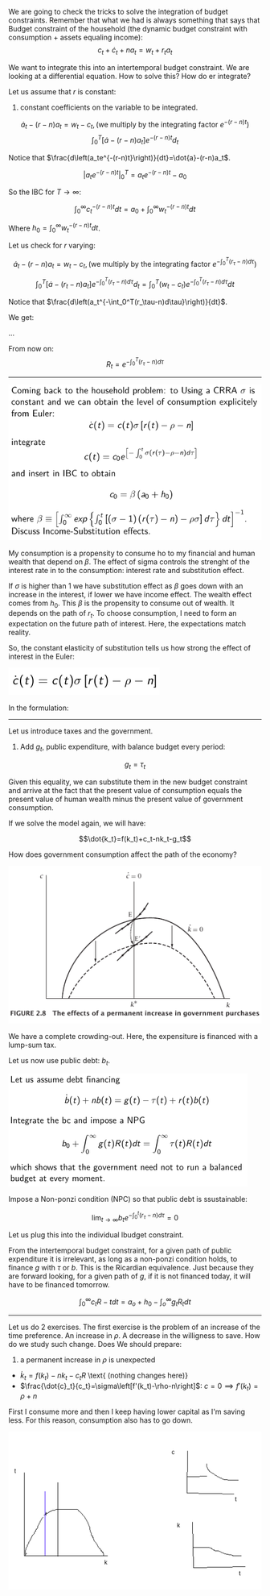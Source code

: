 We are going to check the tricks to solve the integration of budget constraints. Remember that what we had is always something that says that
Budget constraint of the household (the dynamic budget constraint with consumption + assets equaling income):
$$c_t+\dot{c}_t+na_t=w_t+r_ta_t$$

We want to integrate this into an intertemporal budget constraint. We are looking at a differential equation. How to solve this? How do er integrate?

Let us assume that $r$ is constant:
1. constant coefficients on the variable to be integrated.

$$\dot{a}_t-(r-n)a_t=w_t-c_t, \text{(we multiply by the integrating factor }e^{-(r-n)t}\text{)}$$
$$\int^T_0\left[\dot{a}-(r-n)a_t\right]e^{-(r-n)t}d_t$$

Notice that $\frac{d\left(a_te^{-(r-n)t}\right)}{dt}=\dot{a}-(r-n)a_t$.

$$\left|a_te^{-(r-n)t}\right|^T_0=a_te^{-(r-n)t}-a_0$$

So the IBC for $T\to\infty$:

$$\int_0^\infty c_t^{-(r-n)t}dt=a_0+\int_0^\infty w_t^{-(r-n)t}dt$$

Where $h_0=\int_0^\infty w_t^{-(r-n)t}dt$.

Let us check for $r$ varying:

$$\dot{a}_t-(r-n)a_t=w_t-c_t, \left(\text{we multiply by the integrating factor }e^{-\int_0^T(r_\tau-n)d\tau}\right)$$

$$\int^T_0\left[\dot{a}-(r_t-n)a_t\right]e^{-\int_0^T(r_\tau-n)d\tau}d_t=\int_0^T(w_t-c_t)e^{-\int_0^T(r_\tau-n)d\tau}dt$$

Notice that $\frac{d\left(a_t^{-\int_0^T(r_\tau-n)d\tau}\right)}{dt}$.

We get:

...

From now on:
$$R_t=e^{-\int_0^T(r_\tau-n)d\tau}$$

________________

![](assets/mt20190211-dde09a1e.png)

My consumption is a propensity to consume ho to my financial and human wealth that depend on  $\beta$. The effect of sigma controls the strenght of the interest rate in to the consumption: interest rate and substitution effect.

If $\sigma$ is higher than 1 we have substitution effect as $\beta$ goes down with an increase in the interest, if lower we have income effect. The wealth effect comes from $h_0$. This $\beta$ is the propensity to consume out of wealth. It depends on the path of $r_t$. To choose consumption, I need to form an expectation on the future path of interest. Here, the expectations match reality.

So, the constant elasticity of substitution tells us how strong the effect of interest in the Euler:

![](assets/mt20190211-3c3589c3.png)

In the formulation:

_______

Let us introduce taxes and the government.

1. Add $g_t$, public expenditure,  with balance budget every period:

$$g_t=\tau_t$$

Given this equality, we can substitute them in the new budget constraint and arrive at the fact that the present value of consumption equals the present value of human wealth minus the present value of government consumption.

If we solve the model again, we will have:

$$\dot{k_t}=f(k_t)+c_t-nk_t-g_t$$

How does government consumption affect the path of the economy?

![](assets/mt20190211-836e5418.png)

We have a complete crowding-out. Here, the expensiture is financed with a lump-sum tax.

Let us now use public debt: $b_t$.

![](assets/mt20190211-6a0037d5.png)

Impose a Non-ponzi condition (NPC) so that public debt is ssustainable:

$$\lim_{t\to\infty}b_te^{-\int_0^t\left(r_\tau-n\right)d\tau}=0$$

Let us plug this into the individual lbudget constraint.

From the intertemporal budget constraint, for a given path of public expenditure it is irrelevant, as long as a non-ponzi condition holds, to finance $g$ with $\tau$ or $b$. This is the Ricardian equivalence. Just because they are forward looking, for a given path of $g$, if it is not financed today, it will have to be financed tomorrow.

$$\int_0^\infty c_tR-tdt=a_o+h_0-\int_o^\infty g_tR_tdt$$

________________

Let us do 2 exercises. The first exercise is the problem of an increase of the time preference. An increase in $\rho$. A decrease in the willigness to save. How do we study such change. Does We should prepare:
1. a permanent increase in $\rho$ is unexpected
- $\dot{k}_t=f(k_t)-nk_t-c_tR$ \text{ (nothing changes here)}
- $\frac{\dot{c}_t}{c_t}=\sigma\left[f'(k_t)-\rho-n\right]$: $c=0\implies f'(k_t)=\rho+n$

First I consume more and then I keep having lower capital as I'm saving less. For this reason, consumption also has to go down.

![](assets/mt20190211-46f238cf.png)
